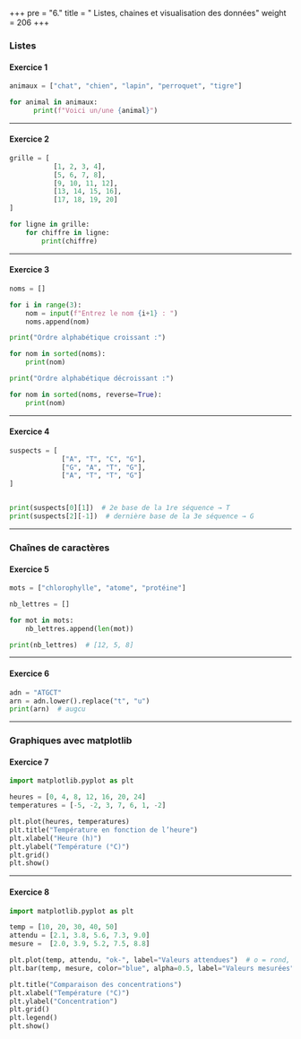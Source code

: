 +++
pre = "6."
title = " Listes, chaines et visualisation des données"
weight = 206
+++


### **Listes**

#### Exercice 1

```python
animaux = ["chat", "chien", "lapin", "perroquet", "tigre"]

for animal in animaux:
      print(f"Voici un/une {animal}")
```

---

#### Exercice 2

```python
grille = [
           [1, 2, 3, 4],
           [5, 6, 7, 8],
           [9, 10, 11, 12],
           [13, 14, 15, 16],
           [17, 18, 19, 20]
]

for ligne in grille:
    for chiffre in ligne:
        print(chiffre)
```

---

#### Exercice 3

```python
noms = []

for i in range(3):
    nom = input(f"Entrez le nom {i+1} : ")
    noms.append(nom)

print("Ordre alphabétique croissant :")

for nom in sorted(noms):
    print(nom)

print("Ordre alphabétique décroissant :")

for nom in sorted(noms, reverse=True):
    print(nom)
```

---

#### Exercice 4

```python
suspects = [
             ["A", "T", "C", "G"],
             ["G", "A", "T", "G"],
             ["A", "T", "T", "G"]
]


print(suspects[0][1])  # 2e base de la 1re séquence → T
print(suspects[2][-1])  # dernière base de la 3e séquence → G
```

---


### **Chaînes de caractères**

#### Exercice 5

```python
mots = ["chlorophylle", "atome", "protéine"]

nb_lettres = []

for mot in mots:
    nb_lettres.append(len(mot))

print(nb_lettres)  # [12, 5, 8]
```

---

#### Exercice 6

```python
adn = "ATGCT"
arn = adn.lower().replace("t", "u")
print(arn)  # augcu
```

---


### **Graphiques avec matplotlib**

#### Exercice 7

```python
import matplotlib.pyplot as plt

heures = [0, 4, 8, 12, 16, 20, 24]
temperatures = [-5, -2, 3, 7, 6, 1, -2]

plt.plot(heures, temperatures)
plt.title("Température en fonction de l’heure")
plt.xlabel("Heure (h)")
plt.ylabel("Température (°C)")
plt.grid()
plt.show()
```

---

#### Exercice 8

```python
import matplotlib.pyplot as plt

temp = [10, 20, 30, 40, 50]
attendu = [2.1, 3.8, 5.6, 7.3, 9.0]
mesure =  [2.0, 3.9, 5.2, 7.5, 8.8]

plt.plot(temp, attendu, "ok-", label="Valeurs attendues")  # o = rond, k = noir, - = ligne
plt.bar(temp, mesure, color="blue", alpha=0.5, label="Valeurs mesurées")

plt.title("Comparaison des concentrations")
plt.xlabel("Température (°C)")
plt.ylabel("Concentration")
plt.grid()
plt.legend()
plt.show()
```